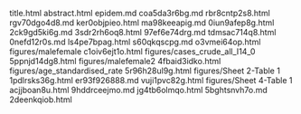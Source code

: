 title.html
abstract.html
epidem.md
coa5da3r6bg.md
rbr8cntp2s8.html
rgv70dgo4d8.md
ker0objpieo.html
ma98keeapig.md
0iun9afep8g.html
2ck9gd5ki6g.md
3sdr2rh6oq8.html
97ef6e74drg.md
tdmsac714q8.html
0nefd12r0s.md
ls4pe7bpag.html
s60qkqscpg.md
o3vmei64op.html
figures/malefemale
c1oiv6ejt1o.html
figures/cases_crude_all_I14_0
5ppnjd14dg8.html
figures/malefemale2
4fbaid3idko.html
figures/age_standardised_rate
5r96h28ul9g.html
figures/Sheet 2-Table 1
1pdlrsks36g.html
er93f926888.md
vuji1pvc82g.html
figures/Sheet 4-Table 1
acjjboan8u.html
9hddrceejmo.md
jg4tb6olmqo.html
5bghtsnvh7o.md
2deenkqiob.html